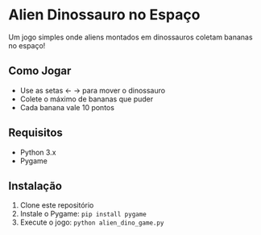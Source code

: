 # Alien Dinossauro no Espaço

Um jogo simples onde aliens montados em dinossauros coletam bananas no espaço!

## Como Jogar

- Use as setas ← → para mover o dinossauro
- Colete o máximo de bananas que puder
- Cada banana vale 10 pontos

## Requisitos

- Python 3.x
- Pygame

## Instalação

1. Clone este repositório
2. Instale o Pygame: `pip install pygame`
3. Execute o jogo: `python alien_dino_game.py`
